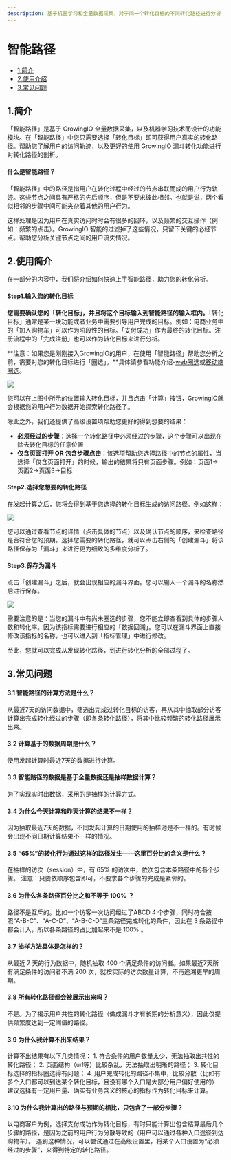 ```yaml
---
description: 基于机器学习和全量数据采集，对于同一个转化目标的不同转化路径进行分析
---
```


# 智能路径

* [1.简介](pathfinder.md#1-jian-jie)
* [2.使用介绍](pathfinder.md#2-shi-yong-jian-jie)
* [3.常见问题](pathfinder.md#3-chang-jian-wen-ti)

## 1.简介

「智能路径」是基于 GrowingIO 全量数据采集，以及机器学习技术而设计的功能模块。在「智能路径」中您只需要选择「转化目标」即可获得用户真实的转化路径。帮助您了解用户的访问轨迹，以及更好的使用 GrowingIO 漏斗转化功能进行对转化路径的剖析。

#### 什么是智能路径？

「智能路径」中的路径是指用户在转化过程中经过的节点串联而成的用户行为轨迹。这些节点之间具有严格的先后顺序，但是不要求彼此相邻。也就是说，两个看似相邻的步骤中间可能夹杂着其他的用户行为。

这样处理是因为用户在真实访问时时会有很多的回环，以及频繁的交互操作（例如：频繁的点击）。GrowingIO 智能的过滤掉了这些情况，只留下关键的必经节点。帮助您分析关键节点之间的用户流失情况。

## 2.使用简介

在一部分的内容中，我们将介绍如何快速上手智能路径，助力您的转化分析。

#### Step1.输入您的转化目标 <a id="step1&#x8F93;&#x5165;&#x60A8;&#x7684;&#x8F6C;&#x5316;&#x76EE;&#x6807;"></a>

**您需要确认您的「转化目标」，并且将这个目标输入到智能路径的输入框内。**「转化目标」通常是某一块功能或者业务中需要引导用户完成的目标。例如：电商业务中的「加入购物车」可以作为阶段性的目标。「支付成功」作为最终的转化目标。注册流程中的「完成注册」也可以作为转化目标来进行分析。

**注意：如果您是刚刚接入GrowingIO的用户，在使用「智能路径」帮助您分析之前，需要对您的转化目标进行「圈选」。**具体请参看功能介绍-[web圈选](../data-definition/circle/web.md)或[移动端圈选](../data-definition/circle/app/)。

![](https://docs.growingio.com/.gitbook/assets/1%20%284%29.png)

您可以在上图中所示的位置输入转化目标，并且点击「计算」按钮，GrowingIO就会根据您的用户行为数据开始探索转化路径了。

除此之外，我们还提供了高级设置项帮助您更好的得到想要的结果：

* **必须经过的步骤**：选择一个转化路径中必须经过的步骤，这个步骤可以出现在除去转化目标的任意位置
* **仅含页面打开 OR 包含步骤点击**：该选项帮助您选择路径中的节点的属性，当选择「仅含页面打开」的时候，输出的结果将只有页面步骤。例如：页面1-&gt;页面2-&gt;页面3-&gt;目标

#### Step2.选择您想要的转化路径 <a id="step2&#x9009;&#x62E9;&#x60A8;&#x60F3;&#x8981;&#x7684;&#x8F6C;&#x5316;&#x8DEF;&#x5F84;"></a>

在发起计算之后，您将会得到基于您选择的转化目标生成的访问路径。例如这样：

![](https://docs.growingio.com/.gitbook/assets/2%20%282%29.png)

您可以通过查看节点的详情（点击具体的节点）以及确认节点的顺序，来检查路径是否符合您的预期。选择您需要的转化路径，就可以点击右侧的「创建漏斗」将该路径保存为「漏斗」来进行更为细致的多维度分析了。

#### Step3.保存为漏斗 <a id="step3&#x4FDD;&#x5B58;&#x4E3A;&#x6F0F;&#x6597;"></a>

点击「创建漏斗」之后，就会出现相应的漏斗界面。您可以输入一个漏斗的名称然后进行保存。

![](https://docs.growingio.com/.gitbook/assets/3%20%281%29.png)

需要注意的是：当您的漏斗中有尚未圈选的步骤，您不能立即查看到具体的步骤人数和转化率。因为该指标需要进行相应的「数据回溯」。您可以在漏斗界面上直接修改该指标的名称，也可以进入到「指标管理」中进行修改。

至此，您就可以完成从发现转化路径，到进行转化分析的全部过程了。

## 3.常见问题

#### 3.1 智能路径的计算方法是什么？ <a id="1&#x667A;&#x80FD;&#x8DEF;&#x5F84;&#x7684;&#x8BA1;&#x7B97;&#x65B9;&#x6CD5;&#x662F;&#x4EC0;&#x4E48;&#xFF1F;"></a>

从最近7天的访问数据中，筛选出完成过转化目标的访客，再从其中抽取部分访客计算出完成转化经过的步骤（即各条转化路径），将其中比较频繁的转化路径展示出来。

#### 3.2 计算基于的数据周期是什么？ <a id="2&#x8BA1;&#x7B97;&#x57FA;&#x4E8E;&#x7684;&#x6570;&#x636E;&#x5468;&#x671F;&#x662F;&#x4EC0;&#x4E48;&#xFF1F;"></a>

使用发起计算时最近7天的数据进行计算。

#### 3.3 智能路径的数据是基于全量数据还是抽样数据计算？ <a id="3&#x667A;&#x80FD;&#x8DEF;&#x5F84;&#x7684;&#x6570;&#x636E;&#x662F;&#x57FA;&#x4E8E;&#x5168;&#x91CF;&#x6570;&#x636E;&#x8FD8;&#x662F;&#x62BD;&#x6837;&#x6570;&#x636E;&#x8BA1;&#x7B97;&#xFF1F;"></a>

为了实现实时出数据，采用的是抽样的计算方式。

#### 3.4 为什么今天计算和昨天计算的结果不一样？ <a id="4&#x4E3A;&#x4EC0;&#x4E48;&#x4ECA;&#x5929;&#x8BA1;&#x7B97;&#x548C;&#x6628;&#x5929;&#x8BA1;&#x7B97;&#x7684;&#x7ED3;&#x679C;&#x4E0D;&#x4E00;&#x6837;&#xFF1F;"></a>

因为抽取最近7天的数据，不同发起计算的日期使用的抽样池是不一样的。有时候会出现不同日期计算结果不一样的情况。

#### 3.5 “65%”的转化行为通过这样的路径发生——这里百分比的含义是什么？ <a id="565&#x7684;&#x8F6C;&#x5316;&#x884C;&#x4E3A;&#x901A;&#x8FC7;&#x8FD9;&#x6837;&#x7684;&#x8DEF;&#x5F84;&#x53D1;&#x751F;&#x2014;&#x2014;&#x8FD9;&#x91CC;&#x767E;&#x5206;&#x6BD4;&#x7684;&#x542B;&#x4E49;&#x662F;&#x4EC0;&#x4E48;&#xFF1F;"></a>

在抽样的访次（session）中，有 65% 的访次中，依次包含本条路径中的各个步骤。 注意：只要依顺序包含即可，不要求各个步骤的完成是紧邻的。

#### 3.6 为什么各条路径百分比之和不等于 100% ？ <a id="6&#x4E3A;&#x4EC0;&#x4E48;&#x5404;&#x6761;&#x8DEF;&#x5F84;&#x767E;&#x5206;&#x6BD4;&#x4E4B;&#x548C;&#x4E0D;&#x7B49;&#x4E8E;100&#xFF1F;"></a>

路径不是互斥的。比如一个访客一次访问经过了ABCD 4 个步骤，同时符合按照“A-B-C”、“A-C-D”、“A-B-C-D”三条路径完成转化的条件，因此在 3 条路径中都会计入，所以各条路径的占比加起来不是 100% 。

#### 3.7 抽样方法具体是怎样的？ <a id="7&#x62BD;&#x6837;&#x65B9;&#x6CD5;&#x5177;&#x4F53;&#x662F;&#x600E;&#x6837;&#x7684;&#xFF1F;"></a>

从最近 7 天的行为数据中，随机抽取 400 个满足条件的访问者。如果最近7天所有满足条件的访问者不满 200 次，就按实际的访次数量计算，不再追溯更早的周期。

#### 3.8 所有转化路径都会被展示出来吗？ <a id="8&#x6240;&#x6709;&#x8F6C;&#x5316;&#x8DEF;&#x5F84;&#x90FD;&#x4F1A;&#x88AB;&#x5C55;&#x793A;&#x51FA;&#x6765;&#x5417;&#xFF1F;"></a>

不是。为了揭示用户共性的转化路径（做成漏斗才有长期的分析意义），因此仅提供频繁度达到一定阈值的路径。

#### 3.9 为什么我计算不出来结果？ <a id="9&#x4E3A;&#x4EC0;&#x4E48;&#x6211;&#x8BA1;&#x7B97;&#x4E0D;&#x51FA;&#x6765;&#x7ED3;&#x679C;&#xFF1F;"></a>

计算不出结果有以下几类情况： 1. 符合条件的用户数量太少，无法抽取出共性的转化路径； 2. 页面结构（url等）比较杂乱，无法抽取出明晰的路径； 3. 转化目标选择的指标圈选得有问题； 4. 用户完成转化的路径不集中，比较分散（比如有多个入口都可以到达某个转化目标，且没有哪个入口是大部分用户偏好使用的） 建议选择有一定用户量、确实有业务含义的核心的指标作为转化目标来计算。

#### 3.10 为什么我计算出的路径与预期的相比，只包含了一部分步骤？ <a id="10&#x4E3A;&#x4EC0;&#x4E48;&#x6211;&#x8BA1;&#x7B97;&#x51FA;&#x7684;&#x8DEF;&#x5F84;&#x4E0E;&#x9884;&#x671F;&#x7684;&#x76F8;&#x6BD4;&#xFF0C;&#x53EA;&#x5305;&#x542B;&#x4E86;&#x4E00;&#x90E8;&#x5206;&#x6B65;&#x9AA4;&#xFF1F;"></a>

以电商客户为例，选择支付成功作为转化目标，有时只能计算出包含结算最后几个步骤的路径，是因为之前的用户行为分散导致的（用户可以通过各种入口途径到达购物车）。 遇到这种情况，可以尝试通过在高级设置里，将某个入口设置为“必须经过的步骤”，来得到特定的转化路径。

